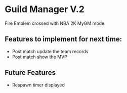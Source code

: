 # Guild Manager V.2

Fire Emblem crossed with NBA 2K MyGM mode.

## Features to implement for next time:

- Post match update the team records
- Post match show the MVP

## Future Features

- Respawn timer displayed

